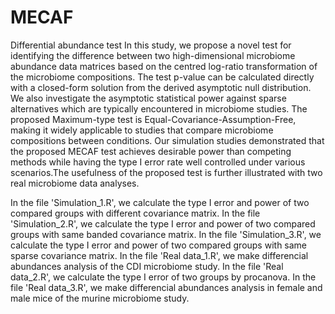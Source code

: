 # MECAF
Differential abundance test
 In this study, we propose a novel test for identifying the difference between two high-dimensional microbiome abundance data matrices based on the centred log-ratio transformation of the microbiome compositions. The test p-value can be calculated directly with a closed-form solution from the derived asymptotic null distribution. We also investigate the asymptotic statistical  power against sparse alternatives which are typically encountered in microbiome studies. The proposed Maximum-type test is Equal-Covariance-Assumption-Free, making it widely applicable to studies that compare microbiome compositions between conditions. Our simulation studies demonstrated that the proposed MECAF test achieves desirable power than competing methods while having the type I error rate well controlled under various scenarios.The usefulness of the proposed test is further illustrated with two real microbiome data analyses.


In the file 'Simulation_1.R', we calculate the type I error and power of two compared groups with different covariance matrix.
In the file 'Simulation_2.R', we calculate the type I error and power of two compared groups with same banded covariance matrix.
In the file 'Simulation_3.R', we calculate the type I error and power of two compared groups with same sparse covariance matrix.
In the file 'Real data_1.R', we make differencial abundances analysis of the CDI microbiome study.
In the file 'Real data_2.R', we calculate the type I error of two groups by procanova.
In the file 'Real data_3.R', we make differencial abundances analysis in female and male mice of the murine microbiome study.


